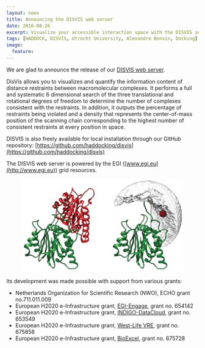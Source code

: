 ```yaml
---
layout: news
title: Announcing the DISVIS web server
date: 2016-08-26
excerpt: Visualize your accessible interaction space with the DISVIS server
tags: [HADDOCK, DISVIS, Utrecht University, Alexandre Bonvin, Docking]
image:
  feature:
---
```


We are glad to announce the release of our [DISVIS web server](http://milou.science.uu.nl/services/DISVIS). 

DisVis allows you to visualizes and quantify the information content of distance restraints between macromolecular complexes. It performs a full and systematic 6 dimensional search of the three translational and rotational degrees of freedom to determine the number of complexes consistent with the restraints. In addition, it outputs the percentage of restraints being violated and a density that represents the center-of-mass position of the scanning chain corresponding to the highest number of consistent restraints at every position in space.

DISVIS is also freely available for local installation through our GitHub repository: [https://github.com/haddocking/disvis](https://github.com/haddocking/disvis)

The DISVIS web server is powered by the EGI ([www.egi.eu](http://www.egi.eu)) grid resources. 

<figure align="center">
    <img src="/images/posts/disvis.png">
</figure>


Its development was made possible with support from various grants: 

 - Netherlands Organization for Scientific Research (NWO), ECHO grant no.711.011.009
 - European H2020 e-Infrastructure grant, [EGI-Engage](http://www.egi.eu), grant no. 654142
 - European H2020 e-Infrastructure grant, [INDIGO-DataCloud](http://www.indigo-datacloud.eu), grant no. 653549
 - European H2020 e-Infrastructure grant, [West-Life VRE](http://www.westlife.eu), grant no. 675858
 - European H2020 e-Infrastructure grant, [BioExcel](http://www.bioexcle.eu), grant no. 675728
